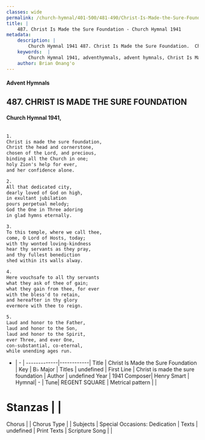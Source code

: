 ```yaml
---
classes: wide
permalink: /church-hymnal/401-500/481-490/Christ-Is-Made-the-Sure-Foundation/
title: |
    487. Christ Is Made the Sure Foundation - Church Hymnal 1941
metadata:
    description: |
        Church Hymnal 1941 487. Christ Is Made the Sure Foundation.  Christ is made the sure foundation, Christ the head and cornerstone, chosen of the Lord, and precious, binding all the Church in one; holy Zion's help for ever, and her confidence alone.  
    keywords:  |
        Church Hymnal 1941, adventhymnals, advent hymnals, Christ Is Made the Sure Foundation, Christ is made the sure foundation. 
    author: Brian Onang'o
---
```


#### Advent Hymnals
## 487. CHRIST IS MADE THE SURE FOUNDATION
####  Church Hymnal 1941,

```txt

1.
Christ is made the sure foundation,
Christ the head and cornerstone,
chosen of the Lord, and precious,
binding all the Church in one;
holy Zion's help for ever,
and her confidence alone.

2.
All that dedicated city,
dearly loved of God on high,
in exultant jubilation
pours perpetual melody;
God the One in Three adoring
in glad hymns eternally.

3.
To this temple, where we call thee,
come, O Lord of Hosts, today;
with thy wonted loving-kindness
hear thy servants as they pray,
and thy fullest benediction
shed within its walls alway.

4.
Here vouchsafe to all thy servants
what they ask of thee of gain;
what they gain from thee, for ever
with the bless'd to retain,
and hereafter in thy glory
evermore with thee to reign.

5.
Laud and honor to the Father,
laud and honor to the Son,
laud and honor to the Spirit,
ever Three, and ever One,
con-substantial, co-eternal,
while unending ages run.


```

- |   -  |
-------------|------------|
Title | Christ Is Made the Sure Foundation |
Key | B♭ Major |
Titles | undefined |
First Line | Christ is made the sure foundation |
Author | undefined
Year | 1941
Composer| Henry Smart |
Hymnal|  - |
Tune| REGENT SQUARE |
Metrical pattern | |
# Stanzas |  |
Chorus |  |
Chorus Type |  |
Subjects | Special Occasions: Dedication |
Texts | undefined |
Print Texts | 
Scripture Song |  |
    
